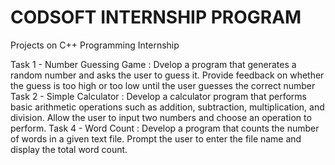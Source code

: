 # CODSOFT INTERNSHIP PROGRAM
Projects on C++ Programming Internship

Task 1 - Number Guessing Game : Dvelop a program that generates a random number and asks the user to guess it. Provide feedback on whether the guess is too high or too low until the user guesses the correct number
Task 2 - Simple Calculator : Develop a calculator program that performs basic arithmetic operations such as addition, subtraction, multiplication, and division. Allow the user to input two numbers and choose an operation to perform.
Task 4 - Word Count : Develop a program that counts the number of words in a given text file. Prompt the user to enter the file name and display the total word count.
